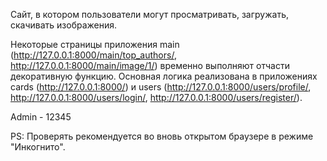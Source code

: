 Сайт, в котором пользователи могут просматривать, загружать, скачивать изображения.

Некоторые страницы приложения main (http://127.0.0.1:8000/main/top_authors/, http://127.0.0.1:8000/main/image/1/) временно выполняют отчасти декоративную функцию. Основная логика реализована в приложениях cards (http://127.0.0.1:8000/) и users (http://127.0.0.1:8000/users/profile/, http://127.0.0.1:8000/users/login/, http://127.0.0.1:8000/users/register/).

Admin - 12345

PS: Проверять рекомендуется во вновь открытом браузере в режиме "Инкогнито".